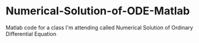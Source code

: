 # Numerical-Solution-of-ODE-Matlab
Matlab code for a class I'm attending called Numerical Solution of Ordinary Differential Equation 

